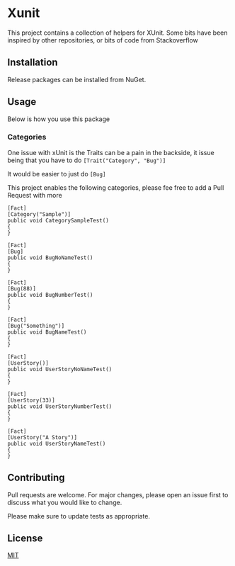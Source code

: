 # Xunit
This project contains a collection of helpers for XUnit. Some bits have been inspired by other repositories, or bits of code from Stackoverflow

## Installation
Release packages can be installed from NuGet.


## Usage
Below is how you use this package

### Categories
One issue with xUnit is the Traits can be a pain in the backside, it issue being that you have to do ```[Trait("Category", "Bug")]```

It would be easier to just do ```[Bug]```

This project enables the following categories, please fee free to add a Pull Request with more

```
[Fact]
[Category("Sample")]
public void CategorySampleTest()
{
}

[Fact]
[Bug]
public void BugNoNameTest()
{
}

[Fact]
[Bug(88)]
public void BugNumberTest()
{
}

[Fact]
[Bug("Something")]
public void BugNameTest()
{
}

[Fact]
[UserStory()]
public void UserStoryNoNameTest()
{
}

[Fact]
[UserStory(33)]
public void UserStoryNumberTest()
{
}

[Fact]
[UserStory("A Story")]
public void UserStoryNameTest()
{
}
```

## Contributing
Pull requests are welcome. For major changes, please open an issue first to discuss what you would like to change.

Please make sure to update tests as appropriate.

## License
[MIT](https://choosealicense.com/licenses/mit/)
